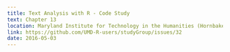 ```yaml
---
title: Text Analysis with R - Code Study
text: Chapter 13
location: Maryland Institute for Technology in the Humanities (Hornbake Library)
link: https://github.com/UMD-R-users/studyGroup/issues/32
date: 2016-05-03
---
```


